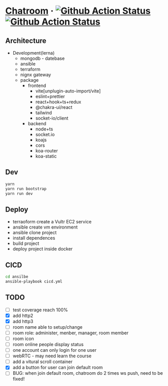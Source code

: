 # [Chatroom](http://chat.plhh.xyz/) &middot; [![Github Action Status](https://github.com/plh2/chatroom/actions/workflows/github-CICD-actions.yml/badge.svg)](https://github.com/plh2/chatroom/actions) [![Github Action Status](https://github.com/plh2/chatroom/actions/workflows/main.yml/badge.svg)](https://github.com/plh2/chatroom/actions)

## Architecture

- Development(lerna)
  - mongodb - datebase
  - ansible
  - terraform
  - nignx gateway
  - package
    - frontend
      - vite[unplugin-auto-import/vite]
      - eslint+prettier
      - react+hook+ts+redux
      - @chakra-ui/react
      - tailwind
      - socket-io/client
    - backend
      - node+ts
      - socket.io
      - koajs
      - cors
      - koa-router
      - koa-static

## Dev

```bash
yarn
yarn run bootstrap
yarn run dev
```

## Deploy

- terraoform create a Vultr EC2 service
- ansible create vm environment
- ansible clone project
- install dependences
- build project
- deploy project inside docker

## CICD

```bash
cd ansilbe
ansible-playbook cicd.yml
```

## TODO

- [ ] test coverage reach 100%
- [x] add http2
- [x] add http3
- [ ] room name able to setup/change
- [ ] room role: administer, menber, manager, room member
- [ ] room icon
- [ ] room online people display status
- [ ] one account can only login for one user
- [ ] webRTC - may need learn the course
- [ ] add a vitural scroll container
- [x] add a button for user can join default room
- [ ] BUG: when join default room, chatroom do 2 times ws push, need to be fixed!
